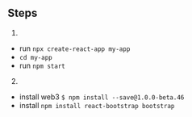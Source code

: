 ## Steps
1. 
-  run `npx create-react-app my-app`
-  `cd my-app`
-  run `npm start`
2.
-  install web3 `$ npm install --save@1.0.0-beta.46`
-  install `npm install react-bootstrap bootstrap` 
  
